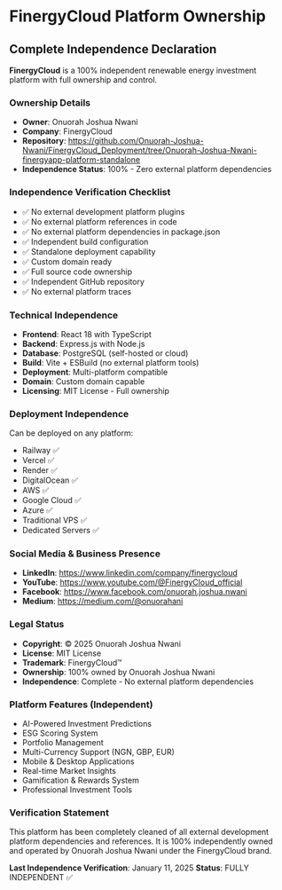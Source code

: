# FinergyCloud Platform Ownership

## Complete Independence Declaration

**FinergyCloud** is a 100% independent renewable energy investment platform with full ownership and control.

### Ownership Details
- **Owner**: Onuorah Joshua Nwani
- **Company**: FinergyCloud
- **Repository**: https://github.com/Onuorah-Joshua-Nwani/FinergyCloud_Deployment/tree/Onuorah-Joshua-Nwani-finergyapp-platform-standalone
- **Independence Status**: 100% - Zero external platform dependencies

### Independence Verification Checklist
- ✅ No external development platform plugins
- ✅ No external platform references in code
- ✅ No external platform dependencies in package.json
- ✅ Independent build configuration
- ✅ Standalone deployment capability
- ✅ Custom domain ready
- ✅ Full source code ownership
- ✅ Independent GitHub repository
- ✅ No external platform traces

### Technical Independence
- **Frontend**: React 18 with TypeScript
- **Backend**: Express.js with Node.js
- **Database**: PostgreSQL (self-hosted or cloud)
- **Build**: Vite + ESBuild (no external platform tools)
- **Deployment**: Multi-platform compatible
- **Domain**: Custom domain capable
- **Licensing**: MIT License - Full ownership

### Deployment Independence
Can be deployed on any platform:
- Railway ✅
- Vercel ✅
- Render ✅
- DigitalOcean ✅
- AWS ✅
- Google Cloud ✅
- Azure ✅
- Traditional VPS ✅
- Dedicated Servers ✅

### Social Media & Business Presence
- **LinkedIn**: https://www.linkedin.com/company/finergycloud
- **YouTube**: https://www.youtube.com/@FinergyCloud_official
- **Facebook**: https://www.facebook.com/onuorah.joshua.nwani
- **Medium**: https://medium.com/@onuorahani

### Legal Status
- **Copyright**: © 2025 Onuorah Joshua Nwani
- **License**: MIT License
- **Trademark**: FinergyCloud™
- **Ownership**: 100% owned by Onuorah Joshua Nwani
- **Independence**: Complete - No external platform dependencies

### Platform Features (Independent)
- AI-Powered Investment Predictions
- ESG Scoring System
- Portfolio Management
- Multi-Currency Support (NGN, GBP, EUR)
- Mobile & Desktop Applications
- Real-time Market Insights
- Gamification & Rewards System
- Professional Investment Tools

### Verification Statement
This platform has been completely cleaned of all external development platform dependencies and references. It is 100% independently owned and operated by Onuorah Joshua Nwani under the FinergyCloud brand.

**Last Independence Verification**: January 11, 2025
**Status**: FULLY INDEPENDENT ✅
